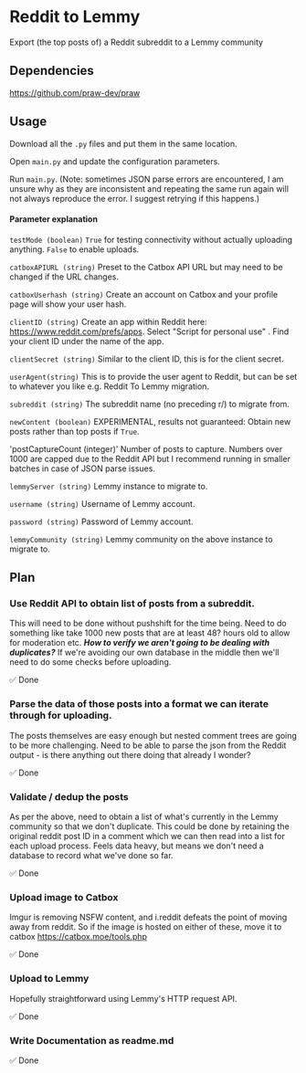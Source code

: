 # Reddit to Lemmy

Export (the top posts of) a Reddit subreddit to a Lemmy community

## Dependencies

https://github.com/praw-dev/praw

## Usage

Download all the `.py` files and put them in the same location.

Open `main.py` and update the configuration parameters.

Run `main.py`. (Note: sometimes JSON parse errors are encountered, I am unsure why as they are inconsistent and repeating the same run again will not always reproduce the error. I suggest retrying if this happens.)

#### Parameter explanation
`testMode (boolean)` `True` for testing connectivity without actually uploading anything. `False` to enable uploads.

`catboxAPIURL (string)` Preset to the Catbox API URL but may need to be changed if the URL changes.

`catboxUserhash (string)` Create an account on Catbox and your profile page will show your user hash.

`clientID (string)` Create an app within Reddit here: https://www.reddit.com/prefs/apps. Select "Script for personal use" . Find your client ID under the name of the app.

`clientSecret (string)` Similar to the client ID, this is for the client secret.

`userAgent(string)` This is to provide the user agent to Reddit, but can be set to whatever you like e.g. Reddit To Lemmy migration.

`subreddit (string)` The subreddit name (no preceding r/) to migrate from.

`newContent (boolean)` EXPERIMENTAL, results not guaranteed: Obtain new posts rather than top posts if `True`.

'postCaptureCount (integer)' Number of posts to capture. Numbers over 1000 are capped due to the Reddit API but I recommend running in smaller batches in case of JSON parse issues.

`lemmyServer (string)` Lemmy instance to migrate to.

`username (string)` Username of Lemmy account. 

`password (string)` Password of Lemmy account.

`lemmyCommunity (string)` Lemmy community on the above instance to migrate to.


## Plan

### Use Reddit API to obtain list of posts from a subreddit. 
This will need to be done without pushshift for the time being.
Need to do something like take 1000 new posts that are at least 48? hours old to allow for moderation etc. 
***How to verify we aren't going to be dealing with duplicates?*** If we're avoiding our own database in the middle then we'll need to do some checks before uploading.

✅ Done 

### Parse the data of those posts into a format we can iterate through for uploading.
The posts themselves are easy enough but nested comment trees are going to be more challenging. Need to be able to parse the json from the Reddit output - is there anything out there doing that already I wonder? 

✅ Done

### Validate / dedup the posts
As per the above, need to obtain a list of what's currently in the Lemmy community so that we don't duplicate. This could be done by retaining the original reddit post ID in a comment which we can then read into a list for each upload process. Feels data heavy, but means we don't need a database to record what we've done so far.

✅ Done

### Upload image to Catbox
Imgur is removing NSFW content, and i.reddit defeats the point of moving away from reddit. So if the image is hosted on either of these, move it to catbox https://catbox.moe/tools.php

✅ Done

### Upload to Lemmy
Hopefully straightforward using Lemmy's HTTP request API.

✅ Done

### Write Documentation as readme.md

✅ Done
